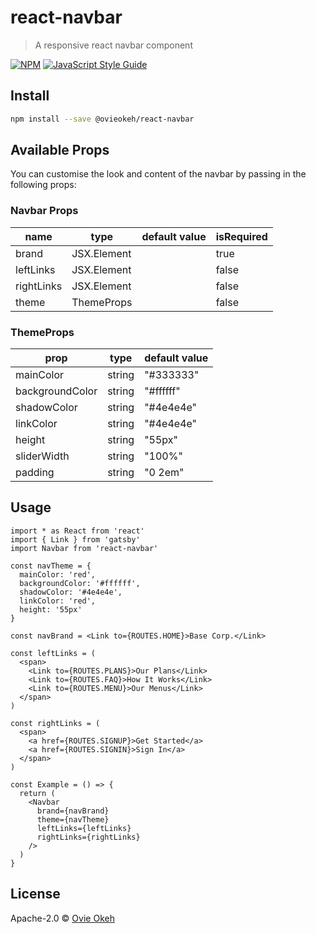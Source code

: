 # react-navbar

> A responsive react navbar component

[![NPM](https://img.shields.io/npm/v/react-navbar.svg)](https://www.npmjs.com/package/react-navbar) [![JavaScript Style Guide](https://img.shields.io/badge/code_style-standard-brightgreen.svg)](https://standardjs.com)

## Install

```bash
npm install --save @ovieokeh/react-navbar
```

## Available Props
You can customise the look and content of the navbar by passing in the following props:

### Navbar Props
| name       | type        | default value | isRequired |
| ---------- | ----------- | ------------- | ---------- |
| brand      | JSX.Element |               | true       |
| leftLinks  | JSX.Element |               | false      |
| rightLinks | JSX.Element |               | false      |
| theme      | ThemeProps  |               | false      |


### ThemeProps
| prop            | type   | default value |
| --------------- | ------ | ------------- |
| mainColor       | string | "#333333"     |
| backgroundColor | string | "#ffffff"     |
| shadowColor     | string | "#4e4e4e"     |
| linkColor       | string | "#4e4e4e"     |
| height          | string | "55px"        |
| sliderWidth     | string | "100%"        |
| padding         | string | "0 2em"       |

## Usage

```tsx
import * as React from 'react'
import { Link } from 'gatsby'
import Navbar from 'react-navbar'

const navTheme = {
  mainColor: 'red',
  backgroundColor: '#ffffff',
  shadowColor: '#4e4e4e',
  linkColor: 'red',
  height: '55px'
}

const navBrand = <Link to={ROUTES.HOME}>Base Corp.</Link>

const leftLinks = (
  <span>
    <Link to={ROUTES.PLANS}>Our Plans</Link>
    <Link to={ROUTES.FAQ}>How It Works</Link>
    <Link to={ROUTES.MENU}>Our Menus</Link>
  </span>
)

const rightLinks = (
  <span>
    <a href={ROUTES.SIGNUP}>Get Started</a>
    <a href={ROUTES.SIGNIN}>Sign In</a>
  </span>
)

const Example = () => {
  return (
    <Navbar
      brand={navBrand}
      theme={navTheme}
      leftLinks={leftLinks}
      rightLinks={rightLinks}
    />
  )
}
```

## License

Apache-2.0 © [Ovie Okeh](https://github.com/ovieokeh)
